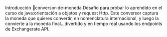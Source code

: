 Introducción 🚀conversor-de-moneda
Desafio para probar lo aprendido en el curso de java:orientación a objetos y request Http. Éste conversor captura la moneda que quieres convertir, en nomenclatura internacional, y luego la convierte a la moneda final...divertido y en tiempo real usando los endpoints de Exchangerate API.
